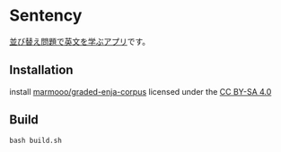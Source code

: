 # Sentency
[並び替え問題で英文を学ぶアプリ](https://marmooo.github.io/sentency/)です。

## Installation
install [marmooo/graded-enja-corpus](https://github.com/marmooo/graded-enja-corpus) licensed under the [CC BY-SA 4.0](https://creativecommons.org/licenses/by-sa/4.0/)

## Build
```bash build.sh```

